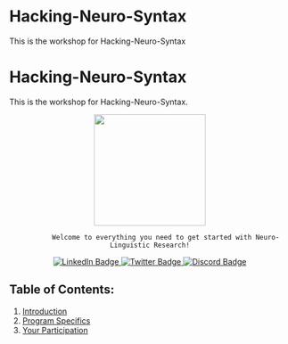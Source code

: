 # Hacking-Neuro-Syntax

This is the workshop for Hacking-Neuro-Syntax


# Hacking-Neuro-Syntax

This is the workshop for Hacking-Neuro-Syntax.

<div id="header" align="center">
    <p> <img src="https://64.media.tumblr.com/31120ea605854471d6fddd6c04c6e71a/tumblr_msvqr707oC1rjatglo1_r1_500.gifv" width="200px"><br>

            Welcome to everything you need to get started with Neuro-Linguistic Research!
</p>

</div>
<div id="badges" align="center">
    <a href="https://www.linkedin.com/in/kclinguistics/">
        <img src="https://img.shields.io/badge/LinkedIn-blue?style=for-the-badge&logo=linkedin&logoColor=white" alt="LinkedIn Badge"/>
    </a>
    <a href="https://twitter.com/KCLinguistics">
        <img src="https://img.shields.io/badge/Twitter-blue?style=for-the-badge&logo=twitter&logoColor=white" alt="Twitter Badge"/>
    </a>
    <a href="https://discord.com/invite/fUnRJ4YNUr?fbclid=IwAR1TTERsHU-_ZbME_CmQcET3yEnGESqbp2cpq1Nbbbob15LihlvTM4ImqIg">
        <img src="https://img.shields.io/badge/Discord-green?style=for-the-badge&logo=discord&logoColor=blue" alt="Discord Badge"/>
    </a>
</div>





## Table of Contents:
1. [Introduction](pages/Introduction.md) 
2. [Program Specifics](pages/Program-Specifics.md)
3. [Your Participation](pages/Your-Participation.md)